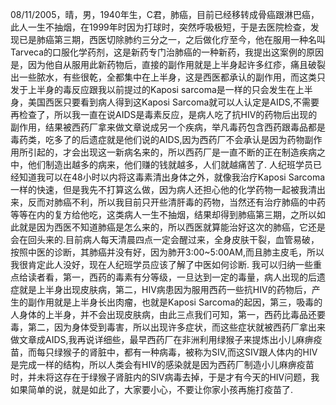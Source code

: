 08/11/2005，晴，男，1940年生，C君，肺癌，目前已经移转成骨癌跟淋巴癌，此人一生不抽烟，在1999年时因为打球时，突然呼吸极短，于是去医院检查，发现已是肺癌第三期，西医切除肺约三分之一，之后做化疗至今，他在服用一种名叫Tarveca的口服化学药剂，这是新药专门治肺癌的一种新药，我提出这案例的原因是，因为他自从服用此新药物后，直接的副作用就是上半身起许多红疹，痛且破裂出一些脓水，有些很乾，全都集中在上半身，这是西医都承认的副作用，而这类只发于上半身的毒反应跟我以前提过的Kaposi sarcoma是一样的只会发生在上半身，美国西医只要看到病人得到这Kaposi Sarcoma就可以人认定是AIDS,不需要再检查了，所以我一直在说AIDS是毒素反应，是病人吃了抗HIV的药物后出现的副作用，结果被西药厂拿来做文章说成另一个疾病，举凡毒药包含西药跟毒品都是毒药类，吃多了的后遗症就是他们说的AIDS,因为西药厂不会承认是因为药物副作用所引起的，才会出现这一新病名来的，所以西药厂是一直不断的正在制造疾病之中，他们制造出越多的病来，他们赚的钱就越多，人们就越痛苦了.
人纪班学员已经知道我可以在48小时以内将这毒素清出身体之外，就像我治疗Kaposi Sarcoma一样的快速，但是我先不打算这么做，因为病人还担心他的化学药物一起被我清出来，反而对肺癌不利，所以我目前只开些清肝毒的药物，当然还有治疗肺癌的中药等等在内的复方给他吃，这类病人一生不抽烟，结果却得到肺癌第三期，之所以如此就是因为西医不知道肺癌是怎么来的，所以西医就算能治好这次的肺癌，它还是会在回头来的.目前病人每天清晨四点一定会醒过来，全身皮肤干裂，血管易破，按照中医的诊断，其肺癌并没有好，因为肺开3:00~5:00AM,而且肺主皮毛，所以我很肯定此人没好，现在人纪班学员应该了解了中医如何诊断.
我可以归纳一些重点给读者看，第一，西药的毒素有分等级，一旦达到一定的毒量，病人出现的后遗症就是上半身出现皮肤病，第二，HIV病患因为服用西药一些抗HIV的药物后，产生的副作用就是上半身长出肉瘤，也就是Kaposi Sarcoma的起因，第三，吸毒的人身体的上半身，并不会出现皮肤病，由此三点我们可知，第一，西药比毒品还要毒，第二，因为身体受到毒害，所以出现许多症状，而这些症状就被西药厂拿出来做文章成AIDS,我再说详细些，最早西药厂在非洲利用绿猴子来提炼出小儿麻痹疫苗，而每只绿猴子的肾脏中，都有一种病毒，被称为SIV,而这SIV跟人体内的HIV是完成一样的结构，所以人类会有HIV的感染就是因为西药厂制造小儿麻痹疫苗时，并未将这存在于绿猴子肾脏内的SIV病毒去掉，于是才有今天的HIV问题，我如果简单的说，就是如此了，大家要小心，不要让你家小孩再施打疫苗了.